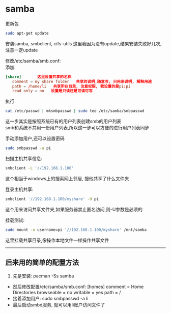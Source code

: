 # samba

更新包
```bash
sudo apt-get update
```

安装samba, smbclient, cifs-utils   这里我因为没有update,结果安装失败好几次,注意一定update

修改/etc/samba/smb.conf:  
添加:
```conf
[share]       这里设置共享的名称
   comment = my share folder   共享的说明,随意写, 只用来说明, 解释用途
   path = /home/li   共享所在目录, 注意权限, 我设置的是pi:pi
   read only = no   设置是只读还是可读可写
```

执行
```bash
cat /etc/passwd | mksmbpasswd | sudo tee /etc/samba/smbpasswd
```
这一步其实是按照系统已有的用户列表创建smb的用户列表  
smb和系统不共用一份用户列表,所以这一步可以方便的进行用户列表同步

手动添加用户,还可以设置密码
```bash
sudo smbpasswd -a pi
```

扫描主机共享信息:
```bash
smbclient -L '//192.168.1.100'
```
这个相当于windows上的搜索网上邻居, 搜他共享了什么文件夹

登录主机共享:
```bash
smbclient '//192.168.1.100/myshare' -U pi
```
这个用来访问共享文件夹,如果服务器禁止匿名访问,则-U参数是必须的

挂载测试:
```bash
sudo mount -o username=pi '//192.168.1.100/myshare' /mnt/samba
```
这里挂载共享目录,像操作本地文件一样操作共享文件




---

## 后来用的简单的配置方法

1.  先是安装: pacman -Ss samba
*   然后修改配置/etc/samba/smb.conf:
    [homes]
        comment = Home Directories
        browseable = no
        writable = yes
        path = /
*   接着添加用户: sudo smbpasswd -a li
*   最后启动smbd服务, 就可以用li账户访问文件了

